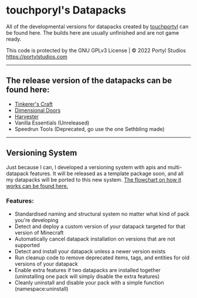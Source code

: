 # touchporyl's Datapacks
All of the developmental versions for datapacks created by [touchportyl](https:/github.com/touchportyl) can be found here. The builds here are usually unfinished and are not game ready.

This code is protected by the GNU GPLv3 License | © 2022 Portyl Studios https://portylstudios.com

---

## The release version of the datapacks can be found here:
+ [Tinkerer's Craft](https:/github.com/touchportal/tinkererscraft)
+ [Dimensional Doors](https:/github.com/touchportal/dimensionaldoors)
+ [Harvester](https:/github.com/touchportal/harvester)
+ Vanilla Essentials (Unreleased)
+ Speedrun Tools (Deprecated, go use the one Sethbling made)

---

## Versioning System
Just because I can, I developed a versioning system with apis and multi-datapack features. It will be released as a template package soon, and all my datapacks will be ported to this new system. [The flowchart on how it works can be found here.](http://go.bubbl.us/a9e420/ba77?/Datapack-Installation-Flowchart)

### Features:
- Standardised naming and structural system no matter what kind of pack you're developing
- Detect and deploy a custom version of your datapack targeted for that version of Minecraft
- Automatically cancel datapack installation on versions that are not supported
- Detect and install your datapack unless a newer version exists
- Run cleanup code to remove deprecated items, tags, and entities for old versions of your datapack
- Enable extra features if two datapacks are installed together (uninstalling one pack will simply disable the extra features)
- Cleanly uninstall and disable your pack with a simple function (namespace:uninstall)
